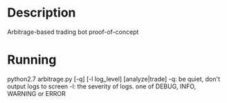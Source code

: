 Description
===========
Arbitrage-based trading bot proof-of-concept

Running
=======
python2.7 arbitrage.py [-q] [-l log_level] [analyze|trade]
	-q: be quiet, don't output logs to screen
	-l: the severity of logs. one of DEBUG, INFO, WARNING or ERROR
